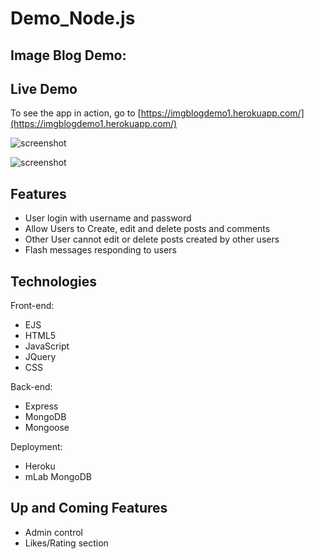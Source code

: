# Demo_Node.js

## Image Blog Demo: 

## Live Demo

To see the app in action, go to [https://imgblogdemo1.herokuapp.com/](https://imgblogdemo1.herokuapp.com/)

![screenshot]( https://imgur.com/L9Ui9cl.png)

![screenshot]( https://imgur.com/SuFbBWR.png)


## Features
 * User login with username and password
 * Allow Users to Create, edit and delete posts and comments 
 * Other User cannot edit or delete posts created by other users
 * Flash messages responding to users

## Technologies
Front-end:
- EJS 
- HTML5
- JavaScript
- JQuery
- CSS

Back-end:
- Express
- MongoDB
- Mongoose

Deployment:
- Heroku
- mLab MongoDB

## Up and Coming Features
- Admin control
- Likes/Rating section

